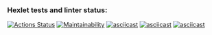### Hexlet tests and linter status:
[![Actions Status](https://github.com/andrey-samarin88/python-project-49/workflows/hexlet-check/badge.svg)](https://github.com/andrey-samarin88/python-project-49/actions)
[![Maintainability](https://api.codeclimate.com/v1/badges/f65ec426dc91cd177683/maintainability)](https://codeclimate.com/github/andrey-samarin88/python-project-49/maintainability)
[![asciicast](https://asciinema.org/a/581236.svg)](https://asciinema.org/a/581236)
[![asciicast](https://asciinema.org/a/582490.svg)](https://asciinema.org/a/582490)
[![asciicast](https://asciinema.org/a/582641.svg)](https://asciinema.org/a/582641)
